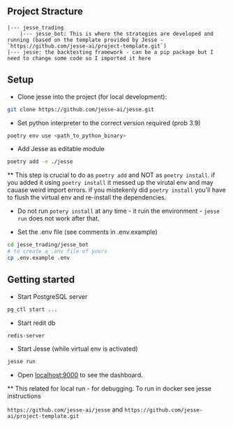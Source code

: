 ## Project Stracture

```
|--- jesse_trading
    |--- jesse_bot: This is where the strategies are developed and running (based on the template provided by Jesse -  `https://github.com/jesse-ai/project-template.git`)
|--- jesse: the backtesting framework - can be a pip package but I need to change some code so I imported it here
```


## Setup

- Clone jesse into the project (for local development):
```sh
git clone https://github.com/jesse-ai/jesse.git
```

- Set python interpreter to the correct version required (prob 3.9)
```sh 
poetry env use <path_to_python_binary>
```

- Add Jesse as editable module 
```sh
poetry add -e ./jesse
```
** This step is crucial to do as `poetry add` and NOT as `poetry install`. if you added it using `poetry install` it messed up the virutal env and may cauase weird import errors. if you mistekenly did `poetry install` you'll have to flush the virtual env and re-install the dependencies.
* Do not run `potery install` at any time - it ruin the environment - `jesse run` does not work after that.
- Set the .env file (see comments in .env.example)
```sh
cd jesse_trading/jesse_bot
# to create a .env file of yours
cp .env.example .env
```


## Getting started

- Start PostgreSQL server
```sh
pg_ctl start ...
```
- Start redit db
```sh
redis-server
```
- Start Jesse (while virtual env is activated)
```sh
jesse run
```
- Open [localhost:9000](http://localhost:9000) to see the dashboard.

** This related for local run - for debugging. To run in docker see jesse instructions

`https://github.com/jesse-ai/jesse` and `https://github.com/jesse-ai/project-template.git`
